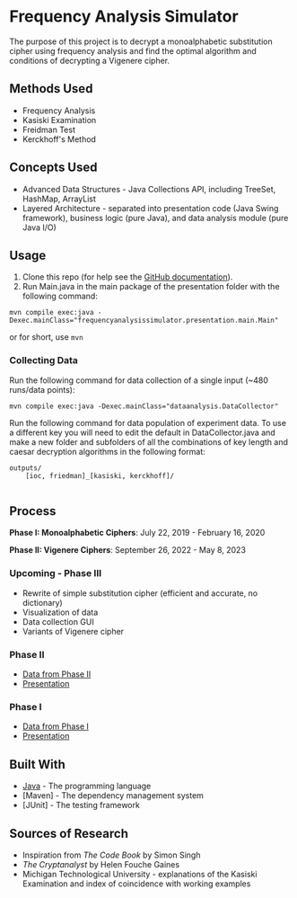 # Frequency Analysis Simulator

The purpose of this project is to decrypt a monoalphabetic substitution cipher using frequency analysis and find the optimal algorithm and conditions of decrypting a Vigenere cipher. 

## Methods Used
* Frequency Analysis
* Kasiski Examination
* Freidman Test
* Kerckhoff's Method

## Concepts Used
* Advanced Data Structures - Java Collections API, including TreeSet, HashMap, ArrayList
* Layered Architecture - separated into presentation code (Java Swing framework), business logic (pure Java), and data analysis module (pure Java I/O)

## Usage

1. Clone this repo (for help see the [GitHub documentation](https://help.github.com/articles/cloning-a-repository/)).
2. Run Main.java in the main package of the presentation folder with the following command:

```
mvn compile exec:java -Dexec.mainClass="frequencyanalysissimulator.presentation.main.Main"
``` 

or for short, use `mvn`

### Collecting Data

Run the following command for data collection of a single input (~480 runs/data points):

```
mvn compile exec:java -Dexec.mainClass="dataanalysis.DataCollector"
```

Run the following command for data population of experiment data. To use a different key you will need to edit the default in DataCollector.java and make a new folder and subfolders of all the combinations of key length and caesar decryption algorithms in the following format:
```
outputs/
    [ioc, friedman]_[kasiski, kerckhoff]/
        
```

## Process


**Phase I: Monoalphabetic Ciphers**: July 22, 2019 - February 16, 2020

**Phase II: Vigenere Ciphers**: September 26, 2022 - May 8, 2023

### Upcoming - Phase III

- Rewrite of simple substitution cipher (efficient and accurate, no dictionary)
- Visualization of data
- Data collection GUI
- Variants of Vigenere cipher

### Phase II

* [Data from Phase II](https://docs.google.com/spreadsheets/d/e/2PACX-1vQIqW8qXtnbI1yTCQR_LcYpy6F7p6eZg5EP07no3c-lBoEkMUbpTPyxo_oa5mCCj7Gfk8LOTonOY-4a/pubhtml)
* [Presentation](https://docs.google.com/presentation/d/e/2PACX-1vR5Vu_MXCbKyHm0vHaMW5Tn4qaJWVDV34Z_WX1WpHbejcwIzODNiuNKExOOTFTRUUDs7CPsYwz8PA1T/pub?start=false&loop=false&delayms=3000)


### Phase I

* [Data from Phase I](https://docs.google.com/spreadsheets/d/130cqH1bGJPZ7mq2LrrTY6sMdm6E7qZP2Jea3s8cg3tA/edit#gid=0)
* [Presentation](https://docs.google.com/presentation/d/e/2PACX-1vT29PD0nv69KI9cNDpZdsEA1p4eDg4P8V_XLVCWtpIFXDGnp_WmLrg-xiH120KWJkqppP9DZ-DlREr_/pub?start=false&loop=false&delayms=3000)

## Built With

* [Java](https://www.java.com/en/) - The programming language
* [Maven] - The dependency management system 
* [JUnit] - The testing framework

## Sources of Research

* Inspiration from _The Code Book_ by Simon Singh
* _The Cryptanalyst_ by Helen Fouche Gaines
* Michigan Technological University - explanations of the Kasiski Examination and index of coincidence with working examples